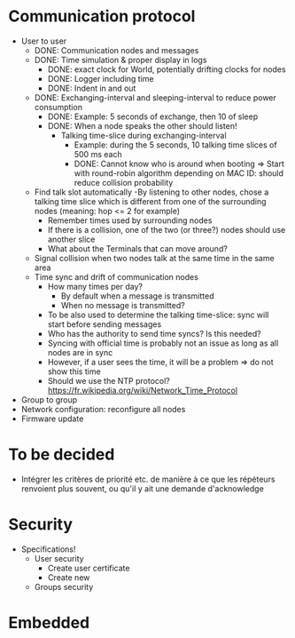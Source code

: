 # Communication protocol
- User to user
  - DONE: Communication nodes and messages
  - DONE: Time simulation & proper display in logs
    - DONE: exact clock for World, potentially drifting clocks for nodes
    - DONE: Logger including time
    - DONE: Indent in and out
  - DONE: Exchanging-interval and sleeping-interval to reduce power consumption
    - DONE: Example: 5 seconds of exchange, then 10 of sleep
    - DONE: When a node speaks the other should listen!
      - Talking time-slice during exchanging-interval
        - Example: during the 5 seconds, 10 talking time slices of 500 ms each
        - DONE: Cannot know who is around when booting => Start with round-robin algorithm depending on MAC ID: should reduce collision probability
  - Find talk slot automatically 
    -By listening to other nodes, chose a talking time slice which is different from one of the surrounding nodes (meaning: hop <= 2 for example)
      - Remember times used by surrounding nodes
      - If there is a collision, one of the two (or three?) nodes should use another slice
    - What about the Terminals that can move around?
  - Signal collision when two nodes talk at the same time in the same area
  - Time sync and drift of communication nodes
    - How many times per day?
      - By default when a message is transmitted
      - When no message is transmitted?
    - To be also used to determine the talking time-slice: sync will start before sending messages
    - Who has the authority to send time syncs? Is this needed?
    - Syncing with official time is probably not an issue as long as all nodes are in sync
    - However, if a user sees the time, it will be a problem => do not show this time
    - Should we use the NTP protocol? https://fr.wikipedia.org/wiki/Network_Time_Protocol
- Group to group
- Network configuration: reconfigure all nodes
- Firmware update

# To be decided
- Intégrer les critères de priorité etc. de manière à ce que les répéteurs renvoient plus souvent, ou qu'il y ait une demande d'acknowledge

# Security
- Specifications!
  - User security
    - Create user certificate
    - Create new
  - Groups security

# Embedded
